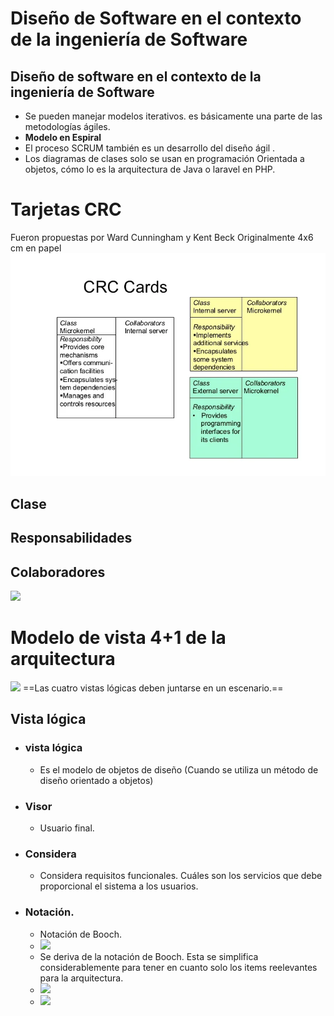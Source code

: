 # Diseño de Software en el contexto de la ingeniería de Software
## Diseño de software en el contexto de la ingeniería de Software

- Se pueden manejar modelos iterativos. es básicamente una parte de las metodologías ágiles.
- **Modelo en Espiral**
- El proceso SCRUM también es un desarrollo del diseño ágil .
- Los diagramas de clases solo se usan en programación Orientada a objetos, cómo lo es la arquitectura de Java o laravel en PHP.
# Tarjetas CRC
Fueron propuestas por Ward Cunningham y Kent Beck
	Originalmente 4x6 cm en papel
![Image](./Images/Pasted%20image%2020230522165608.png)
## Clase

## Responsabilidades

## Colaboradores
![](Pasted%20image%2020230522171806.png)

# Modelo de vista 4+1 de la arquitectura
![](Pasted%20image%2020230529163129.png)
==Las cuatro vistas lógicas deben juntarse en un escenario.==
## Vista lógica
- ### vista lógica
	- Es el modelo de objetos de diseño (Cuando se utiliza un método de diseño orientado a objetos)
- ### Visor
	- Usuario final.
- ### Considera
	- Considera requisitos funcionales. Cuáles son los servicios que debe proporcional el sistema a los usuarios.
- ### Notación.
	- Notación de Booch.
	- ![](Pasted%20image%2020230529163432.png)
	- Se deriva de la notación de Booch. Esta se simplifica considerablemente para tener en cuanto solo los items reelevantes para la arquitectura.
	- ![](Pasted%20image%2020230529163908.png)
	- ![](Pasted%20image%2020230529163946.png)